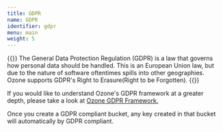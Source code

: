 ```yaml
---
title: GDPR
name: GDPR
identifier: gdpr
menu: main
weight: 5
---
```

<!---
    Licensed to the Apache Software Foundation (ASF) under one or more
    contributor license agreements.  See the NOTICE file distributed with
    this work for additional information regarding copyright ownership.
    The ASF licenses this file to You under the Apache License, Version 2.0
    (the "License"); you may not use this file except in compliance with
    the License.  You may obtain a copy of the License at

        http://www.apache.org/licenses/LICENSE-2.0

    Unless required by applicable law or agreed to in writing, software
    distributed under the License is distributed on an "AS IS" BASIS,
    WITHOUT WARRANTIES OR CONDITIONS OF ANY KIND, either express or implied.
    See the License for the specific language governing permissions and
    limitations under the License.
    -->

{{<jumbotron title="GDPR compliance in Ozone">}}
          The General Data Protection Regulation (GDPR) is a law that governs how personal data should be handled. This is an European Union law, but due to the nature of software oftentimes spills into other geographies.
          Ozone supports GDPR's Right to Erasure(Right to be Forgotten).
{{</jumbotron>}}

<div class="alert alert-warning" role="alert">
If you would like to understand Ozone's GDPR framework at a greater
depth, please take a look at <a href="https://issues.apache.org/jira/secure/attachment/12978992/Ozone%20GDPR%20Framework.pdf">Ozone GDPR Framework.</a>
</div>

Once you create a GDPR compliant bucket, any key created in that bucket will 
automatically by GDPR compliant.


